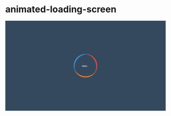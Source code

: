 # animated-loading-screen

![screenshot](https://github.com/UmarAbdullahi/animated-loading-screen/blob/master/Screenshot%20(14).png?raw=true)
